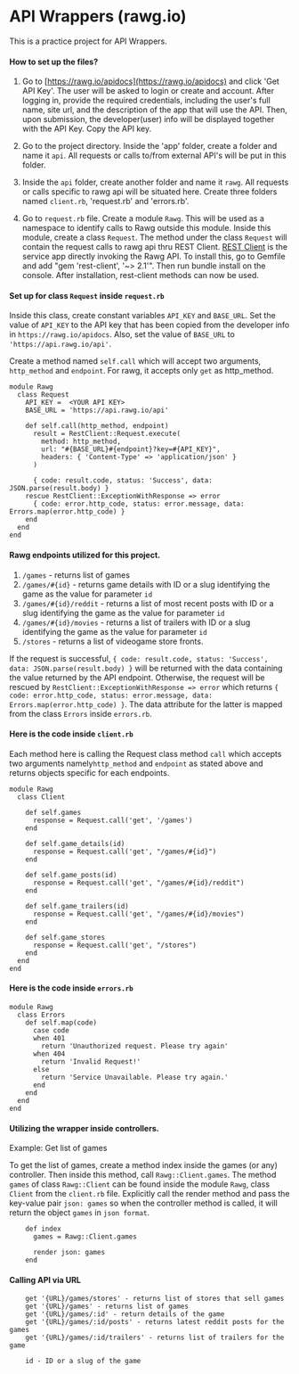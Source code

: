 # API Wrappers (rawg.io)

This is a practice project for API Wrappers.

#### How to set up the files?

1. Go to [https://rawg.io/apidocs](https://rawg.io/apidocs) and click 'Get API Key'. The user will be asked to login or create and account. After logging in, provide the required credentials, including the user's full name, site url, and the description of the app that will use the API. Then, upon submission, the developer(user) info will be displayed together with the API Key. Copy the API key.

2. Go to the project directory. Inside the 'app' folder, create a folder and name it `api`. All requests or calls to/from external API's will be put in this folder. 

3. Inside the `api` folder, create another folder and name it `rawg`. All requests or calls specific to rawg api will be situated here. Create three folders named `client.rb`, 'request.rb' and 'errors.rb'.

4. Go to `request.rb` file. Create a module `Rawg`. This will be used as a namespace to identify calls to Rawg outside this module. Inside this module, create a class `Request`. The method under the class `Request` will contain the request calls to rawg api thru REST Client. [REST Client](https://github.com/rest-client/rest-client) is the service app directly invoking the Rawg API. To install this, go to Gemfile and add "gem 'rest-client', '~> 2.1'". Then run bundle install on the console. After installation, rest-client methods can now be used.



#### Set up for class `Request` inside `request.rb`

Inside this class, create constant variables `API_KEY` and `BASE_URL`. Set the value of `API_KEY` to the API key that has been copied from the developer info in `https://rawg.io/apidocs`. Also, set the value of `BASE_URL` to `'https://api.rawg.io/api'`.

Create a method named `self.call` which will accept two arguments, `http_method` and `endpoint`. For rawg, it accepts only `get` as http_method.
```
module Rawg
  class Request
    API_KEY =  <YOUR API KEY>
    BASE_URL = 'https://api.rawg.io/api'
    
    def self.call(http_method, endpoint)
      result = RestClient::Request.execute(
        method: http_method,
        url: "#{BASE_URL}#{endpoint}?key=#{API_KEY}",
        headers: { 'Content-Type' => 'application/json' }
      )

      { code: result.code, status: 'Success', data: JSON.parse(result.body) }
    rescue RestClient::ExceptionWithResponse => error
      { code: error.http_code, status: error.message, data: Errors.map(error.http_code) }
    end
  end
end
 ```
#### Rawg endpoints utilized for this project.
 1. `/games` - returns list of games
 2. `/games/#{id}` - returns game details with ID or a slug identifying the game as the value for parameter `id`
 3. `/games/#{id}/reddit` - returns a list of most recent posts with ID or a slug identifying the game as the value for parameter `id`
 4. `/games/#{id}/movies` - returns a list of trailers with ID or a slug identifying the game as the value for parameter `id`
 5. `/stores` - returns a list of videogame store fronts.


If the request is successful, `{ code: result.code, status: 'Success', data: JSON.parse(result.body) }` will be returned with the data containing the value returned by the API endpoint. Otherwise, the request will be rescued by `RestClient::ExceptionWithResponse => error` which returns `{ code: error.http_code, status: error.message, data: Errors.map(error.http_code) }`. The data attribute for the latter is mapped from the class `Errors` inside `errors.rb`.



#### Here is the code inside `client.rb`
Each method here is calling the Request class method `call` which accepts two arguments namely`http_method` and `endpoint` as stated above and returns objects specific for each endpoints.
```
module Rawg
  class Client

    def self.games
      response = Request.call('get', '/games')
    end

    def self.game_details(id)
      response = Request.call('get', "/games/#{id}")
    end

    def self.game_posts(id)
      response = Request.call('get', "/games/#{id}/reddit")
    end

    def self.game_trailers(id)
      response = Request.call('get', "/games/#{id}/movies")
    end

    def self.game_stores
      response = Request.call('get', "/stores")
    end
  end
end
```

#### Here is the code inside `errors.rb`
```
module Rawg
  class Errors
    def self.map(code)
      case code
      when 401
        return 'Unauthorized request. Please try again'
      when 404
        return 'Invalid Request!'
      else
        return 'Service Unavailable. Please try again.'
      end
    end
  end
end
```

#### Utilizing the wrapper inside controllers.
Example: Get list of games

To get the list of games, create a method index inside the games (or any) controller. Then inside this method, call `Rawg::Client.games`. The method `games` of class `Rawg::Client` can be found inside the module `Rawg`, class `Client` from the `client.rb` file. Explicitly call the render method and pass the key-value pair `json: games` so when the controller method is called, it will return the object `games` in `json format`.
```
    def index
      games = Rawg::Client.games

      render json: games
    end
```

#### Calling API via URL
```
    get '{URL}/games/stores' - returns list of stores that sell games
    get '{URL}/games' - returns list of games
    get '{URL}/games/:id' - return details of the game
    get '{URL}/games/:id/posts' - returns latest reddit posts for the games
    get '{URL}/games/:id/trailers' - returns list of trailers for the game
    
    id - ID or a slug of the game
```
 


